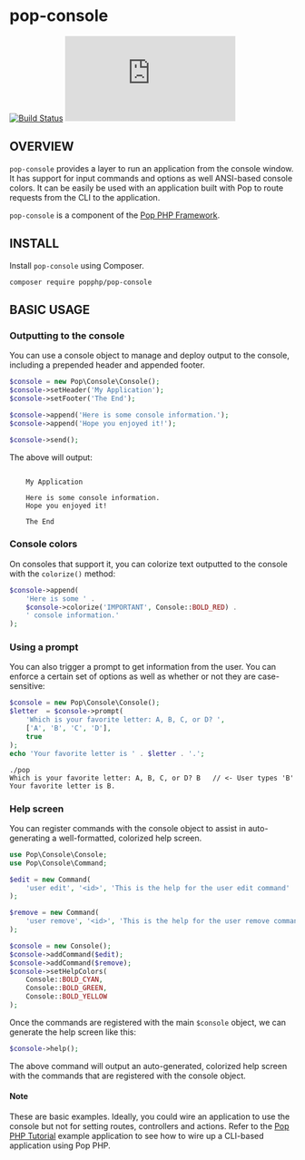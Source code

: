 pop-console
===========

[![Build Status](https://travis-ci.org/popphp/pop-console.svg?branch=master)](https://travis-ci.org/popphp/pop-console)
[![Coverage Status](http://cc.popphp.org/coverage.php?comp=pop-console)](http://cc.popphp.org/pop-console/)

OVERVIEW
--------
`pop-console` provides a layer to run an application from the console window.
It has support for input commands and options as well ANSI-based console colors.
It can be easily be used with an application built with Pop to route requests
from the CLI to the application.

`pop-console` is a component of the [Pop PHP Framework](http://www.popphp.org/).

INSTALL
-------

Install `pop-console` using Composer.

    composer require popphp/pop-console


BASIC USAGE
-----------

### Outputting to the console

You can use a console object to manage and deploy output to the console, including
a prepended header and appended footer.

```php
$console = new Pop\Console\Console();
$console->setHeader('My Application');
$console->setFooter('The End');

$console->append('Here is some console information.');
$console->append('Hope you enjoyed it!');

$console->send();
```

The above will output:

```text

    My Application
    
    Here is some console information.
    Hope you enjoyed it!

    The End

```

### Console colors

On consoles that support it, you can colorize text outputted to the console with the
``colorize()`` method:


```php
$console->append(
    'Here is some ' . 
    $console->colorize('IMPORTANT', Console::BOLD_RED) .
    ' console information.'
);
```

### Using a prompt

You can also trigger a prompt to get information from the user. You can enforce
a certain set of options as well as whether or not they are case-sensitive:

```php
$console = new Pop\Console\Console();
$letter  = $console->prompt(
    'Which is your favorite letter: A, B, C, or D? ',
    ['A', 'B', 'C', 'D'],
    true
);
echo 'Your favorite letter is ' . $letter . '.';
```

    ./pop
    Which is your favorite letter: A, B, C, or D? B   // <- User types 'B'
    Your favorite letter is B.

### Help screen

You can register commands with the console object to assist in auto-generating
a well-formatted, colorized help screen.

```php
use Pop\Console\Console;
use Pop\Console\Command;

$edit = new Command(
    'user edit', '<id>', 'This is the help for the user edit command'
);

$remove = new Command(
    'user remove', '<id>', 'This is the help for the user remove command'
);

$console = new Console();
$console->addCommand($edit);
$console->addCommand($remove);
$console->setHelpColors(
    Console::BOLD_CYAN,
    Console::BOLD_GREEN,
    Console::BOLD_YELLOW
);
```

Once the commands are registered with the main `$console` object, we can generate
the help screen like this: 

```php
$console->help();
```

The above command will output an auto-generated, colorized help screen with the commands
that are registered with the console object.

#### Note

These are basic examples. Ideally, you could wire an application to use the console
but not for setting routes, controllers and actions. Refer to the
[Pop PHP Tutorial](https://github.com/popphp/popphp-tutorial) example application
to see how to wire up a CLI-based application using Pop PHP.
